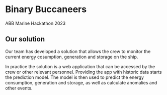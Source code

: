 # Binary Buccaneers
ABB Marine Hackathon 2023

## Our solution

Our team has developed a solution that allows the crew to monitor the current energy cosumption, generation and storage on the ship.

In practice the solution is a web application that can be accessed by the crew or other relevant personnel. Providing the app with historic data starts the prediction model. The model is then used to predict the energy consumption, generation and storage, as well as calculate anomalies and other events.